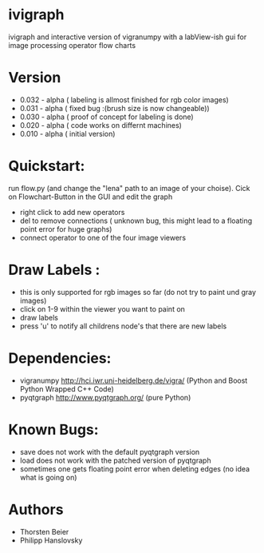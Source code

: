 ivigraph
========

ivigraph and interactive version of vigranumpy with a labView-ish gui for image processing operator  flow charts

Version
=============

- 0.032 - alpha 	( labeling is allmost finished for rgb color images)
- 0.031 - alpha 	( fixed bug :(brush size is now changeable))
- 0.030 - alpha 	( proof of concept for labeling is done)
- 0.020 - alpha 	( code works on differnt machines)
- 0.010 - alpha  	( initial version)


Quickstart:
============
run flow.py (and change the "lena" path to an image of your choise).
Cick on Flowchart-Button in the GUI and edit the graph 

- right click to add new operators 
- del to remove connections ( unknown bug, this might lead to a floating point error for huge graphs)
- connect operator to one of the four image viewers


Draw Labels :
============
- this is only supported for rgb images so far (do not try to paint und gray images)
- click on 1-9 within the viewer you want to paint on
- draw labels
- press 'u' to notify all childrens node's that there are new labels



Dependencies:
=============
- vigranumpy   http://hci.iwr.uni-heidelberg.de/vigra/  (Python and Boost Python Wrapped C++ Code)
- pyqtgraph   http://www.pyqtgraph.org/   (pure Python)

Known Bugs:
=============

- save does not work with the default pyqtgraph version
- load does not work with the patched version of pyqtgraph
- sometimes one gets floating point error when deleting edges (no idea what is going on)

Authors
=============
- Thorsten Beier
- Philipp Hanslovsky